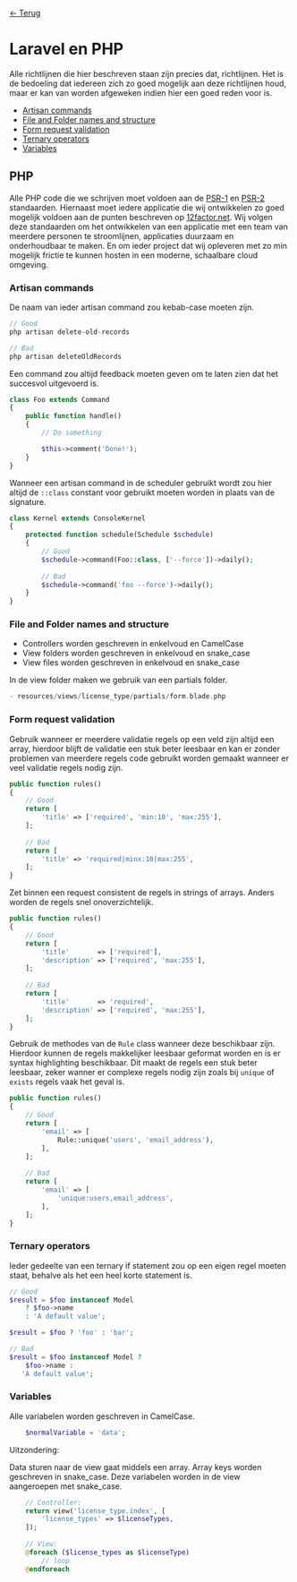 [← Terug](/)

# Laravel en PHP

Alle richtlijnen die hier beschreven staan zijn precies dat, richtlijnen. Het is de bedoeling dat iedereen zich zo goed mogelijk aan deze richtlijnen houd, maar er kan van worden afgeweken indien hier een goed reden voor is.

- [Artisan commands](#artisan-commands)
- [File and Folder names and structure](#file-and-folder-names-and-structure)
- [Form request validation](#form-request-validation)
- [Ternary operators](#ternary-operators)
- [Variables](#variables)

## PHP

Alle PHP code die we schrijven moet voldoen aan de [PSR-1](http://www.php-fig.org/psr/psr-1/) en [PSR-2](http://www.php-fig.org/psr/psr-2/) standaarden. Hiernaast moet iedere applicatie die wij ontwikkelen zo goed mogelijk voldoen aan de punten beschreven op [12factor.net](https://12factor.net/). Wij volgen deze standaarden om het ontwikkelen van een applicatie met een team van meerdere personen te stroomlijnen, applicaties duurzaam en onderhoudbaar te maken. En om ieder project dat wij opleveren met zo min mogelijk frictie te kunnen hosten in een moderne, schaalbare cloud omgeving. 

### Artisan commands

De naam van ieder artisan command zou kebab-case moeten zijn. 

```php
// Good
php artisan delete-old-records

// Bad
php artisan deleteOldRecords
```

Een command zou altijd feedback moeten geven om te laten zien dat het succesvol uitgevoerd is.

```php
class Foo extends Command
{
    public function handle()
    {
        // Do something

        $this->comment('Done!');
    }
}
```

Wanneer een artisan command in de scheduler gebruikt wordt zou hier altijd de `::class` constant voor gebruikt moeten worden in plaats van de signature.

```php
class Kernel extends ConsoleKernel
{
    protected function schedule(Schedule $schedule)
    {
        // Good
        $schedule->command(Foo::class, ['--force'])->daily();
        
        // Bad
        $schedule->command('foo --force')->daily();
    }
}
```

### File and Folder names and structure

- Controllers worden geschreven in enkelvoud en CamelCase
- View folders worden geschreven in enkelvoud en snake_case
- View files worden geschreven in enkelvoud en snake_case

In de view folder maken we gebruik van een partials folder.

```php
- resources/views/license_type/partials/form.blade.php
```

### Form request validation

Gebruik wanneer er meerdere validatie regels op een veld zijn altijd een array, hierdoor blijft de validatie een stuk beter leesbaar en kan er zonder problemen van meerdere regels code gebruikt worden gemaakt wanneer er veel validatie regels nodig zijn.

```php
public function rules()
{
    // Good
    return [
        'title' => ['required', 'min:10', 'max:255'],
    ];
    
    // Bad
    return [
        'title' => 'required|minx:10|max:255',
    ];
}
```

Zet binnen een request consistent de regels in strings of arrays. Anders worden de regels snel onoverzichtelijk.

```php
public function rules()
{
    // Good
    return [
        'title'       => ['required'],
        'description' => ['required', 'max:255'],
    ];
    
    // Bad
    return [
        'title'       => 'required',
        'description' => ['required', 'max:255'],
    ];
}
```

Gebruik de methodes van de `Rule` class wanneer deze beschikbaar zijn. Hierdoor kunnen de regels makkelijker leesbaar geformat worden en is er syntax highlighting beschikbaar. Dit maakt de regels een stuk beter leesbaar, zeker wanner er complexe regels nodig zijn zoals bij `unique` of `exists` regels vaak het geval is.

```php
public function rules()
{
    // Good
    return [
        'email' => [
            Rule::unique('users', 'email_address'),
        ],
    ];
    
    // Bad
    return [
        'email' => [
            'unique:users,email_address',
        ],
    ];
}
```

### Ternary operators

Ieder gedeelte van een ternary if statement zou op een eigen regel moeten staat, behalve als het een heel korte statement is.

```php
// Good
$result = $foo instanceof Model
    ? $foo->name
    : 'A default value';

$result = $foo ? 'foo' : 'bar';

// Bad
$result = $foo instanceof Model ?
    $foo->name : 
   'A default value';
```

### Variables

Alle variabelen worden geschreven in CamelCase.

```php
    $normalVariable = 'data';
```

Uitzondering:

Data sturen naar de view gaat middels een array.
Array keys worden geschreven in snake_case.
Deze variabelen worden in de view aangeroepen met snake_case.

```php
    // Controller:
    return view('license_type.index', [
        'license_types' => $licenseTypes,
    ]);
    
    // View:
    @foreach ($license_types as $licenseType)
        // loop
    @endforeach
```